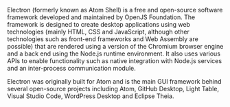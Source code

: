 Electron (formerly known as Atom Shell) is a free and open-source software framework developed and maintained by OpenJS Foundation. The framework is designed to create desktop applications using web technologies (mainly HTML, CSS and JavaScript, although other technologies such as front-end frameworks and Web Assembly are possible) that are rendered using a version of the Chromium browser engine and a back end using the Node.js runtime environment. It also uses various APIs to enable functionality such as native integration with Node.js services and an inter-process communication module.

Electron was originally built for Atom and is the main GUI framework behind several open-source projects including Atom, GitHub Desktop, Light Table, Visual Studio Code, WordPress Desktop and Eclipse Theia.
